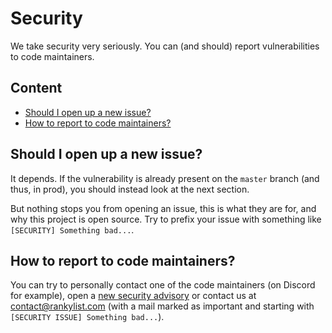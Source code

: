 # Security

We take security very seriously. You can (and should) report vulnerabilities to code maintainers.

## Content

- [Should I open up a new issue?](#should-i-open-up-a-new-issue)
- [How to report to code maintainers?](#how-to-report-to-code-maintainers)

## Should I open up a new issue?

It depends. If the vulnerability is already present on the `master` branch (and thus, in prod), you should instead look at the next section.

But nothing stops you from opening an issue, this is what they are for, and why this project is open source. Try to prefix your issue with something like `[SECURITY] Something bad...`.

## How to report to code maintainers?

You can try to personally contact one of the code maintainers (on Discord for example), open a [new security advisory](https://github.com/RankyList/ranky-list/security/advisories/new) or contact us at contact@rankylist.com (with a mail marked as important and starting with `[SECURITY ISSUE] Something bad...`).
